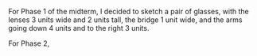 For Phase 1 of the midterm, I decided to sketch a pair of glasses, with the lenses 3 units wide and 2 units tall, the bridge 1 unit wide, and the arms going down 4 units and to the right 3 units.

For Phase 2, 